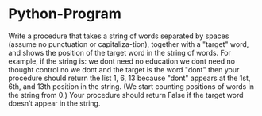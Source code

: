 # Python-Program
Write a procedure that takes a string of words separated by spaces (assume no punctuation or capitaliza-tion), together with a "target" word, and shows the position of the target word in the string of words. 
For example, if the string is:  we dont need no education we dont need no thought control no we dont  and the target is the word "dont" 
then your procedure should return the list 1, 6, 13 because "dont" appears at the 1st, 6th, and 13th position in the string. (We start counting positions of words in the string from 0.) Your procedure should return False if the target word doesn’t appear in the string.
